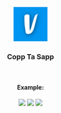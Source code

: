 
<div align="center">
    <img src="./public/assets/img/logo.ico" alt="Logo" width="80" height="80">

  <h3>Copp Ta Sapp</h3>

  <br>
  <h4>Example:</h4>
  <img width="50%" src="https://cdn.discordapp.com/attachments/937015753843044402/1070025689522258002/image.png">
  <img width="50%"  src="https://cdn.discordapp.com/attachments/937015753843044402/1070025724179775668/image.png">
  <img width="50%"  src="https://cdn.discordapp.com/attachments/937015753843044402/1070025608614125589/image.png">
</div>
